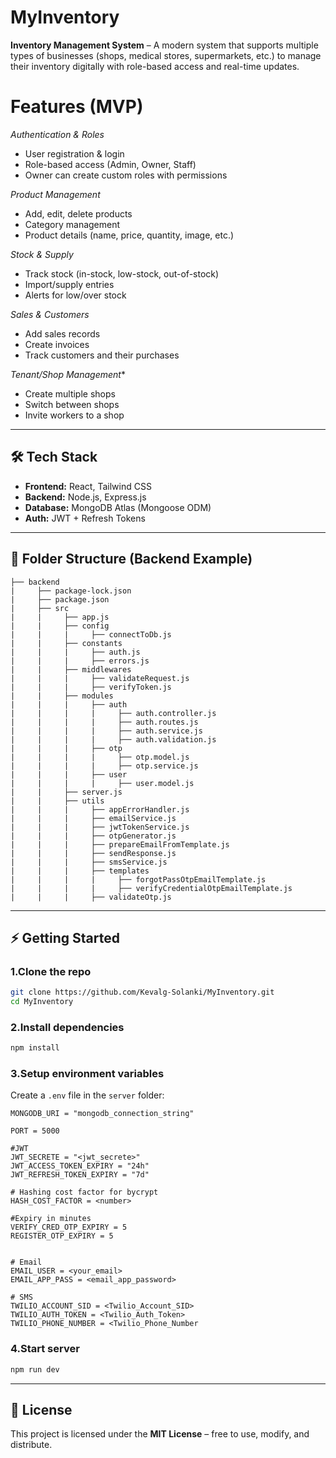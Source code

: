 
# MyInventory

**Inventory Management System** – A modern system that supports multiple types of businesses (shops, medical stores, supermarkets, etc.) to manage their inventory digitally with role-based access and real-time updates.

# Features (MVP)

*Authentication & Roles*

  * User registration & login
  * Role-based access (Admin, Owner, Staff)
  * Owner can create custom roles with permissions

*Product Management*

  * Add, edit, delete products
  * Category management
  * Product details (name, price, quantity, image, etc.)

*Stock & Supply*

  * Track stock (in-stock, low-stock, out-of-stock)
  * Import/supply entries
  * Alerts for low/over stock

*Sales & Customers*

  * Add sales records
  * Create invoices
  * Track customers and their purchases

*Tenant/Shop Management**

  * Create multiple shops
  * Switch between shops
  * Invite workers to a shop

---

## 🛠️ Tech Stack

* **Frontend:** React, Tailwind CSS
* **Backend:** Node.js, Express.js
* **Database:** MongoDB Atlas (Mongoose ODM)
* **Auth:** JWT + Refresh Tokens

---

## 📂 Folder Structure (Backend Example)
```
├── backend
|     ├── package-lock.json
|     ├── package.json
|     ├── src
|     |     ├── app.js
|     |     ├── config
|     |     |     ├── connectToDb.js
|     |     ├── constants
|     |     |     ├── auth.js
|     |     |     ├── errors.js
|     |     ├── middlewares
|     |     |     ├── validateRequest.js
|     |     |     ├── verifyToken.js
|     |     ├── modules
|     |     |     ├── auth
|     |     |     |     ├── auth.controller.js
|     |     |     |     ├── auth.routes.js
|     |     |     |     ├── auth.service.js
|     |     |     |     ├── auth.validation.js
|     |     |     ├── otp
|     |     |     |     ├── otp.model.js
|     |     |     |     ├── otp.service.js
|     |     |     ├── user
|     |     |     |     ├── user.model.js
|     |     ├── server.js
|     |     ├── utils
|     |     |     ├── appErrorHandler.js
|     |     |     ├── emailService.js
|     |     |     ├── jwtTokenService.js
|     |     |     ├── otpGenerator.js
|     |     |     ├── prepareEmailFromTemplate.js
|     |     |     ├── sendResponse.js
|     |     |     ├── smsService.js
|     |     |     ├── templates
|     |     |     |     ├── forgotPassOtpEmailTemplate.js
|     |     |     |     ├── verifyCredentialOtpEmailTemplate.js
|     |     |     ├── validateOtp.js

```
---

## ⚡ Getting Started

### 1.Clone the repo

```bash
git clone https://github.com/Kevalg-Solanki/MyInventory.git
cd MyInventory
```

### 2.Install dependencies

```bash
npm install
```

### 3.Setup environment variables

Create a `.env` file in the `server` folder:

```env
MONGODB_URI = "mongodb_connection_string"

PORT = 5000

#JWT
JWT_SECRETE = "<jwt_secrete>"
JWT_ACCESS_TOKEN_EXPIRY = "24h"
JWT_REFRESH_TOKEN_EXPIRY = "7d"

# Hashing cost factor for bycrypt
HASH_COST_FACTOR = <number>

#Expiry in minutes
VERIFY_CRED_OTP_EXPIRY = 5
REGISTER_OTP_EXPIRY = 5 


# Email
EMAIL_USER = <your_email>
EMAIL_APP_PASS = <email_app_password>

# SMS 
TWILIO_ACCOUNT_SID = <Twilio_Account_SID>
TWILIO_AUTH_TOKEN = <Twilio_Auth_Token>
TWILIO_PHONE_NUMBER = <Twilio_Phone_Number
```

### 4.Start server

```bash
npm run dev
```

---

## 📜 License
This project is licensed under the **MIT License** – free to use, modify, and distribute.

